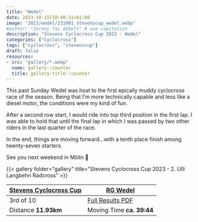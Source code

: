 ```yaml
---
title: "Wedel"
date: 2023-10-15T10:40:31+01:00
image: "2023/wedel/231001_stevenscup_wedel.webp"
#author: "Jeremy Tai Abbett" # use capitalize
description: "Stevens Cyclocross Cup 2023 - Wedel"
categories: ["Cyclocross"]
tags: ["cyclocross", "stevenscup"]
draft: false
resources: 
- src: "gallery/*.webp"
  name: gallery-:counter
  title: gallery-title-:counter
---
```


This past Sunday Wedel was host to the first epically muddy cyclocross race of the season. Being that I’m more technically capable and less like a diesel motor, the conditions were my kind of fun.

After a second row start, I would ride into top third position in the first lap. I was able to hold that until the final lap in which I was passed by two other riders in the last quarter of the race.

In the end, things are moving forward…with a tenth place finish among twenty-seven starters.

See you next weekend in Mölln 🎉

{{< gallery folder="gallery" title="Stevens Cyclocross Cup 2023 - 2. Ulli Langbehn Radcross" >}}

| [Stevens Cyclocross Cup](https://www.stevenscup.de/) | [RG Wedel](http://www.radgemeinschaft-wedel.de/) |
| ----------- | ----------- |
| 3rd of 10 | [Full Results PDF](20231015_03_wedel_erg_te.pdf) |
| Distance **11.93km** | Moving Time **ca. 39:44** |